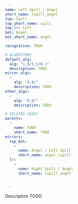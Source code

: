 ```yaml
---
name: Left Spill / Angel
short_name: lspill_angel
top: Spill
top_short_name: spill
top_lr: Left
bot: Angel
bot_short_name: angel

recognition: TODO

# ALGORITHMS
default_alg:
  alg: "1,0/5,5/0,1"
  description: TODO
mirror_algs:
  -
    alg: "0,0/"
    description: TODO
other_algs:
  -
    alg: "0,0/"
    description: TODO

# RELATED CASES
parents:
  -
    name: TODO
    short_name: TODO
mirrors:
  top_bot:
    -
      name: Angel / Left Spill
      short_name: angel_lspill
  lr:
    -
      name: Right Spill / Angel
      short_name: rspill_angel


---
```


Description TODO

